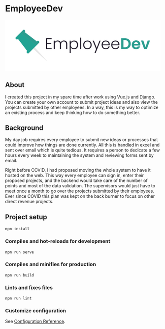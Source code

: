 # EmployeeDev

![logo](./src/assets/images/EmployeeDev%20Logo.svg)

## About 
I created this project in my spare time after work using Vue.js and Django. You can create your own account to submit project ideas and also view the projects submitted by other employees. In a way, this is my way to optimize an existing process and keep thinking how to do something better.

## Background
My day job requires every employee to submit new ideas or processes that could improve how things are done currently. All this is handled in excel and sent over email which is quite tedious. It requires a person to dedicate a few hours every week to maintaining the system and reviewing forms sent by email.

Right before COVID, I had proposed moving the whole system to have it hosted on the web. This way every employee can sign in, enter their proposed projects, and the backend would take care of the number of points and most of the data validation. The supervisors would just have to meet once a month to go over the projects submitted by their employees. Ever since COVID this plan was kept on the back burner to focus on other direct revenue projects.

## Project setup
```
npm install
```

### Compiles and hot-reloads for development
```
npm run serve
```

### Compiles and minifies for production
```
npm run build
```

### Lints and fixes files
```
npm run lint
```

### Customize configuration
See [Configuration Reference](https://cli.vuejs.org/config/).
